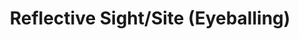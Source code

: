 ---
pid: ch343
title: Reflective Sight/Site (Eyeballing)
location_transcription: City Hall/Center City
coordinates: "[-75.162898834084, 39.952253708874]"
zipcode: '19119'
gen_neighborhood: Northwest Philadelphia
neighborhood: Mount Airy
outside_phl: 
age: '31'
age_range: 30-39
instagram: 
image_file_name: ch_343.jpg
proposal_transcription: The eye will be reflective & people can walk up to it & see
  themselves. It will represent things seen & things that will be seen.
topic: History,Inclusivity
topic_summary: 0, 0
type: Interactive,Conceptual
keywords_other: 
credit: Stephanie Cunningham
image_labels: 
twitter: stephacunning
facebook: stephacunning
permalink: "/monuments/ch343/"
layout: item-page
---
